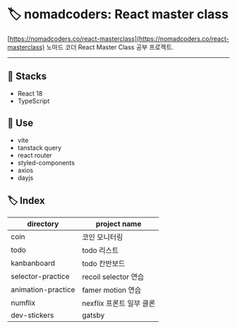 # 🏷 nomadcoders: React master class

[https://nomadcoders.co/react-masterclass](https://nomadcoders.co/react-masterclass)
노마드 코더 React Master Class 공부 프로젝트.

---

## 💭 Stacks

- React 18
- TypeScript

## 💬 Use

- vite
- tanstack query
- react router
- styled-components
- axios
- dayjs

## 🏷 Index

| directory          | project name             |
| ------------------ | ------------------------ |
| coin               | 코인 모니터링            |
| todo               | todo 리스트              |
| kanbanboard        | todo 칸반보드            |
| selector-practice  | recoil selector 연습     |
| animation-practice | famer motion 연습        |
| numflix            | nexflix 프론트 일부 클론 |
| dev-stickers       | gatsby                   |
